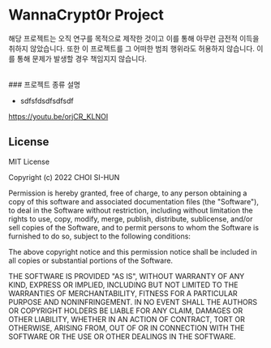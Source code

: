 # WannaCrypt0r Project
해당 프로젝트는 오직 연구를 목적으로 제작한 것이고 이를 통해 아무런 금전적 이득을 취하지 않았습니다. 또한 이 프로젝트를 그 어떠한 범죄 행위라도 허용하지 않습니다. 이를 통해 문제가 발생할 경우 책임지지 않습니다.

<br />
### 프로젝트 종류 설명

  * sdfsfdsdfsdfsdf



https://youtu.be/orjCR_KLNOI

## License
MIT License

Copyright (c) 2022 CHOI SI-HUN

Permission is hereby granted, free of charge, to any person obtaining a copy
of this software and associated documentation files (the "Software"), to deal
in the Software without restriction, including without limitation the rights
to use, copy, modify, merge, publish, distribute, sublicense, and/or sell
copies of the Software, and to permit persons to whom the Software is
furnished to do so, subject to the following conditions:

The above copyright notice and this permission notice shall be included in all
copies or substantial portions of the Software.

THE SOFTWARE IS PROVIDED "AS IS", WITHOUT WARRANTY OF ANY KIND, EXPRESS OR
IMPLIED, INCLUDING BUT NOT LIMITED TO THE WARRANTIES OF MERCHANTABILITY,
FITNESS FOR A PARTICULAR PURPOSE AND NONINFRINGEMENT. IN NO EVENT SHALL THE
AUTHORS OR COPYRIGHT HOLDERS BE LIABLE FOR ANY CLAIM, DAMAGES OR OTHER
LIABILITY, WHETHER IN AN ACTION OF CONTRACT, TORT OR OTHERWISE, ARISING FROM,
OUT OF OR IN CONNECTION WITH THE SOFTWARE OR THE USE OR OTHER DEALINGS IN THE
SOFTWARE.

